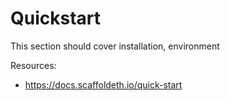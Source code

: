 # Quickstart

This section should cover installation, environment

Resources:
- https://docs.scaffoldeth.io/quick-start
